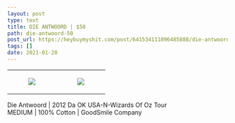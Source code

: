 ```yaml
---
layout: post
type: text
title: DIE ANTWOORD | $50
path: die-antwoord-50
post_url: https://heybuymyshit.com/post/641534111896485888/die-antwoord-50
tags: []
date: 2021-01-28
---
```




<table style="width:100%;"><tr><td style="vertical-align:top;">
      <figure class="tmblr-full" data-orig-height="2048" data-orig-width="1365" data-orig-src="https://concertshirts.netlify.app/shirts/0407/0407-01.jpg"><img src="https://64.media.tumblr.com/3c437bfe50885a911a6359ea5713755b/381fbf08a3d6763d-aa/s540x810/2343e86c187b820cf02d17fbe4e6cbe282bac203.jpg" data-orig-height="2048" data-orig-width="1365" data-orig-src="https://concertshirts.netlify.app/shirts/0407/0407-01.jpg"/></figure></td>
    <td style="vertical-align:top;">
      <figure class="tmblr-full" data-orig-height="2048" data-orig-width="1365" data-orig-src="https://concertshirts.netlify.app/shirts/0407/0407-02.jpg"><img src="https://64.media.tumblr.com/1f004648fe894aaa81b7639300ae3094/381fbf08a3d6763d-b9/s540x810/369cb6b6e34f8f2d5bdab894b4ae32b34cb932d7.jpg" data-orig-height="2048" data-orig-width="1365" data-orig-src="https://concertshirts.netlify.app/shirts/0407/0407-02.jpg"/></figure></td>
  </tr></table><p>
  Die Antwoord | 2012 Da OK USA-N-Wizards Of Oz Tour<br/>MEDIUM | 100% Cotton | GoodSmile Company
</p>
